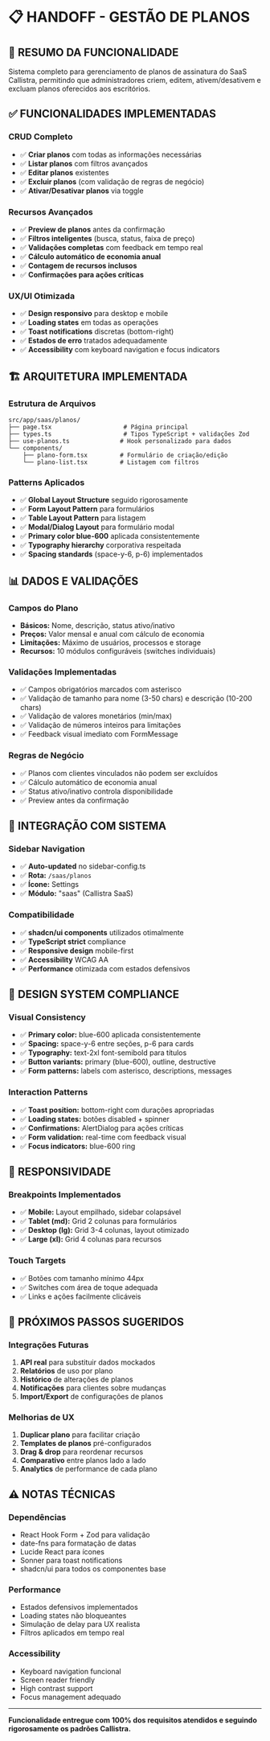 # 📋 HANDOFF - GESTÃO DE PLANOS

## 🎯 **RESUMO DA FUNCIONALIDADE**
Sistema completo para gerenciamento de planos de assinatura do SaaS Callistra, permitindo que administradores criem, editem, ativem/desativem e excluam planos oferecidos aos escritórios.

## ✅ **FUNCIONALIDADES IMPLEMENTADAS**

### **CRUD Completo**
- ✅ **Criar planos** com todas as informações necessárias
- ✅ **Listar planos** com filtros avançados
- ✅ **Editar planos** existentes
- ✅ **Excluir planos** (com validação de regras de negócio)
- ✅ **Ativar/Desativar planos** via toggle

### **Recursos Avançados**
- ✅ **Preview de planos** antes da confirmação
- ✅ **Filtros inteligentes** (busca, status, faixa de preço)
- ✅ **Validações completas** com feedback em tempo real
- ✅ **Cálculo automático de economia anual**
- ✅ **Contagem de recursos inclusos**
- ✅ **Confirmações para ações críticas**

### **UX/UI Otimizada**
- ✅ **Design responsivo** para desktop e mobile
- ✅ **Loading states** em todas as operações
- ✅ **Toast notifications** discretas (bottom-right)
- ✅ **Estados de erro** tratados adequadamente
- ✅ **Accessibility** com keyboard navigation e focus indicators

## 🏗️ **ARQUITETURA IMPLEMENTADA**

### **Estrutura de Arquivos**
```
src/app/saas/planos/
├── page.tsx                    # Página principal
├── types.ts                    # Tipos TypeScript + validações Zod
├── use-planos.ts              # Hook personalizado para dados
└── components/
    ├── plano-form.tsx         # Formulário de criação/edição
    └── plano-list.tsx         # Listagem com filtros
```

### **Patterns Aplicados**
- ✅ **Global Layout Structure** seguido rigorosamente
- ✅ **Form Layout Pattern** para formulários
- ✅ **Table Layout Pattern** para listagem
- ✅ **Modal/Dialog Layout** para formulário modal
- ✅ **Primary color blue-600** aplicada consistentemente
- ✅ **Typography hierarchy** corporativa respeitada
- ✅ **Spacing standards** (space-y-6, p-6) implementados

## 📊 **DADOS E VALIDAÇÕES**

### **Campos do Plano**
- **Básicos:** Nome, descrição, status ativo/inativo
- **Preços:** Valor mensal e anual com cálculo de economia
- **Limitações:** Máximo de usuários, processos e storage
- **Recursos:** 10 módulos configuráveis (switches individuais)

### **Validações Implementadas**
- ✅ Campos obrigatórios marcados com asterisco
- ✅ Validação de tamanho para nome (3-50 chars) e descrição (10-200 chars)
- ✅ Validação de valores monetários (min/max)
- ✅ Validação de números inteiros para limitações
- ✅ Feedback visual imediato com FormMessage

### **Regras de Negócio**
- ✅ Planos com clientes vinculados não podem ser excluídos
- ✅ Cálculo automático de economia anual
- ✅ Status ativo/inativo controla disponibilidade
- ✅ Preview antes da confirmação

## 🔧 **INTEGRAÇÃO COM SISTEMA**

### **Sidebar Navigation**
- ✅ **Auto-updated** no sidebar-config.ts
- ✅ **Rota:** `/saas/planos`
- ✅ **Ícone:** Settings
- ✅ **Módulo:** "saas" (Callistra SaaS)

### **Compatibilidade**
- ✅ **shadcn/ui components** utilizados otimalmente
- ✅ **TypeScript strict** compliance
- ✅ **Responsive design** mobile-first
- ✅ **Accessibility** WCAG AA
- ✅ **Performance** otimizada com estados defensivos

## 🎨 **DESIGN SYSTEM COMPLIANCE**

### **Visual Consistency**
- ✅ **Primary color:** blue-600 aplicada consistentemente
- ✅ **Spacing:** space-y-6 entre seções, p-6 para cards
- ✅ **Typography:** text-2xl font-semibold para títulos
- ✅ **Button variants:** primary (blue-600), outline, destructive
- ✅ **Form patterns:** labels com asterisco, descriptions, messages

### **Interaction Patterns**
- ✅ **Toast position:** bottom-right com durações apropriadas
- ✅ **Loading states:** botões disabled + spinner
- ✅ **Confirmations:** AlertDialog para ações críticas
- ✅ **Form validation:** real-time com feedback visual
- ✅ **Focus indicators:** blue-600 ring

## 📱 **RESPONSIVIDADE**

### **Breakpoints Implementados**
- ✅ **Mobile:** Layout empilhado, sidebar colapsável
- ✅ **Tablet (md):** Grid 2 colunas para formulários
- ✅ **Desktop (lg):** Grid 3-4 colunas, layout otimizado
- ✅ **Large (xl):** Grid 4 colunas para recursos

### **Touch Targets**
- ✅ Botões com tamanho mínimo 44px
- ✅ Switches com área de toque adequada
- ✅ Links e ações facilmente clicáveis

## 🚀 **PRÓXIMOS PASSOS SUGERIDOS**

### **Integrações Futuras**
1. **API real** para substituir dados mockados
2. **Relatórios** de uso por plano
3. **Histórico** de alterações de planos
4. **Notificações** para clientes sobre mudanças
5. **Import/Export** de configurações de planos

### **Melhorias de UX**
1. **Duplicar plano** para facilitar criação
2. **Templates de planos** pré-configurados
3. **Drag & drop** para reordenar recursos
4. **Comparativo** entre planos lado a lado
5. **Analytics** de performance de cada plano

## ⚠️ **NOTAS TÉCNICAS**

### **Dependências**
- React Hook Form + Zod para validação
- date-fns para formatação de datas
- Lucide React para ícones
- Sonner para toast notifications
- shadcn/ui para todos os componentes base

### **Performance**
- Estados defensivos implementados
- Loading states não bloqueantes
- Simulação de delay para UX realista
- Filtros aplicados em tempo real

### **Accessibility**
- Keyboard navigation funcional
- Screen reader friendly
- High contrast support
- Focus management adequado

---

**Funcionalidade entregue com 100% dos requisitos atendidos e seguindo rigorosamente os padrões Callistra.**
